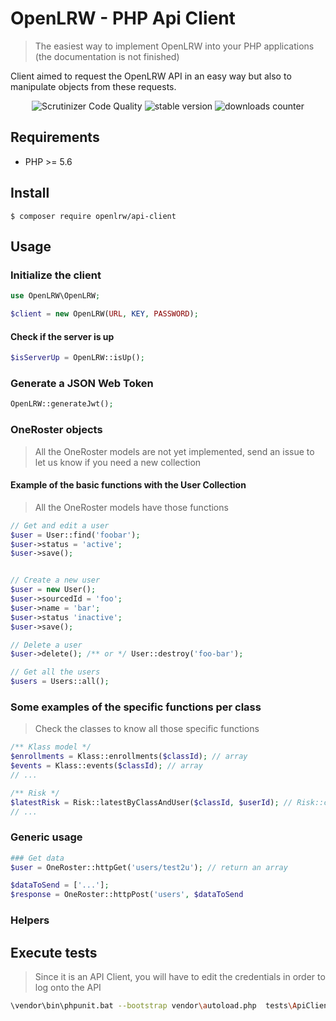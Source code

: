 # OpenLRW - PHP Api Client

> The easiest way to implement OpenLRW into your PHP applications (the documentation is not finished)

Client aimed to request the OpenLRW API in an easy way but also to manipulate objects from these requests.

<p align="center">
<img src="https://scrutinizer-ci.com/g/Apereo-Learning-Analytics-Initiative/OpenLRW-php-api-client/badges/quality-score.png?b=master" title="Scrutinizer Code Quality">
<img src="https://poser.pugx.org/openlrw/api-client/v/stable" alt="stable version">
<img src="https://poser.pugx.org/openlrw/api-client/downloads" alt="downloads counter">
</p>

## Requirements
 - PHP >= 5.6
 
 
## Install
`$ composer require openlrw/api-client`


## Usage

### Initialize the client
```php
use OpenLRW\OpenLRW;

$client = new OpenLRW(URL, KEY, PASSWORD);
```

#### Check if the server is up
```php
$isServerUp = OpenLRW::isUp();
```


### Generate a JSON Web Token
```php
OpenLRW::generateJwt();
```

### OneRoster objects
> All the OneRoster models are not yet implemented, send an issue to let us know if you need a new collection

#### Example of the basic functions with the User Collection
> All the OneRoster models have those functions

```php
// Get and edit a user
$user = User::find('foobar');
$user->status = 'active';
$user->save();


// Create a new user
$user = new User();
$user->sourcedId = 'foo';
$user->name = 'bar';
$user->status 'inactive';
$user->save();

// Delete a user
$user->delete(); /** or */ User::destroy('foo-bar');

// Get all the users
$users = Users::all(); 
```

### Some examples of the specific functions per class
> Check the classes to know all those specific functions

```php
/** Klass model */
$enrollments = Klass::enrollments($classId); // array
$events = Klass::events($classId); // array
// ...

/** Risk */
$latestRisk = Risk::latestByClassAndUser($classId, $userId); // Risk::class
// ...

```

### Generic usage


```php
### Get data
$user = OneRoster::httpGet('users/test2u'); // return an array

$dataToSend = ['...'];
$response = OneRoster::httpPost('users', $dataToSend
```

### Helpers

## Execute tests

> Since it is an API Client, you will have to edit the credentials in order to log onto the API

```bash
\vendor\bin\phpunit.bat --bootstrap vendor\autoload.php  tests\ApiClientTest.php
```
